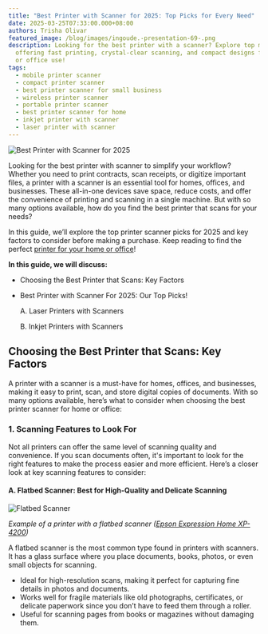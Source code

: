 ```yaml
---
title: "Best Printer with Scanner for 2025: Top Picks for Every Need"
date: 2025-03-25T07:33:00.000+08:00
authors: Trisha Olivar
featured_image: /blog/images/ingoude.-presentation-69-.png
description: Looking for the best printer with a scanner? Explore top models
  offering fast printing, crystal-clear scanning, and compact designs for home
  or office use!
tags:
  - mobile printer scanner
  - compact printer scanner
  - best printer scanner for small business
  - wireless printer scanner
  - portable printer scanner
  - best printer scanner for home
  - inkjet printer with scanner
  - laser printer with scanner
---
```

![Best Printer with Scanner for 2025](/blog/images/ingoude.-presentation-69-.png "Best Printer with Scanner for 2025: Top Picks for Every Need")

Looking for the best printer with scanner to simplify your workflow? Whether you need to print contracts, scan receipts, or digitize important files, a printer with a scanner is an essential tool for homes, offices, and businesses. These all-in-one devices save space, reduce costs, and offer the convenience of printing and scanning in a single machine. But with so many options available, how do you find the best printer that scans for your needs?

In this guide, we’ll explore the top printer scanner picks for 2025 and key factors to consider before making a purchase. Keep reading to find the perfect [printer for your home or office](https://www.compandsave.com/blog/posts/the-best-home-office-printers-optimizing-your-home-office.html)! 

**In this guide, we will discuss:**

* Choosing the Best Printer that Scans: Key Factors
* Best Printer with Scanner For 2025: Our Top Picks!

  A. Laser Printers with Scanners

  B. Inkjet Printers with Scanners

## **Choosing the Best Printer that Scans: Key Factors**

A printer with a scanner is a must-have for homes, offices, and businesses, making it easy to print, scan, and store digital copies of documents. With so many options available, here’s what to consider when choosing the best printer scanner for home or office:

### **1. Scanning Features to Look For**

Not all printers can offer the same level of scanning quality and convenience. If you scan documents often, it's important to look for the right features to make the process easier and more efficient. Here’s a closer look at key scanning features to consider:

#### **A. Flatbed Scanner: Best for High-Quality and Delicate Scanning**

![Flatbed Scanner](/blog/images/ingoude.-presentation-70-.png "Example of a printer with a flatbed scanner")

*Example of a printer with a flatbed scanner ([Epson Expression Home XP-4200](https://epson.com/For-Home/Printers/Inkjet/Expression-Home-XP-4200-Wireless-Color-Inkjet-All-in-One-Printer-with-Scan-and-Copy/p/C11CK65201))*

A flatbed scanner is the most common type found in printers with scanners. It has a glass surface where you place documents, books, photos, or even small objects for scanning.

* Ideal for high-resolution scans, making it perfect for capturing fine details in photos and documents.
* Works well for fragile materials like old photographs, certificates, or delicate paperwork since you don’t have to feed them through a roller.
* Useful for scanning pages from books or magazines without damaging them.

